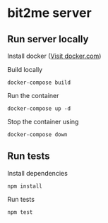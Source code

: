 # bit2me server

## Run server locally

Install docker ([Visit docker.com](https://docs.docker.com/))

Build locally

```
docker-compose build
```

Run the container

```
docker-compose up -d
```

Stop the container using

```
docker-compose down
```

## Run tests

Install dependencies

```
npm install
```

Run tests

```
npm test
```